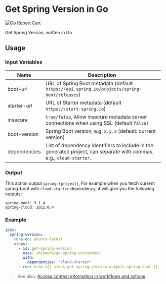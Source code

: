 # Get Spring Version in Go

[![Go Report Cart](https://goreportcard.com/badge/github.com/shihyuho/go-spring-version)](https://goreportcard.com/report/github.com/shihyuho/go-spring-version)

Get Spring Version, written in Go

## Usage

### Input Variables

| Name | Description |
|------|-------------|
| boot-url | URL of Spring Boot metadata (default `https://api.spring.io/projects/spring-boot/releases`) |
| starter-url | URL of Starter metadata (default `https://start.spring.io`) |
| insecure | `true/false`, Allow insecure metadata server connections when using SSL (default `false`) |
| boot-version | Spring Boot version, e.g. `x.y.z` (default: current version) |
| dependencies | List of dependency identifiers to include in the generated project, can separate with commas, e.g., `cloud-starter`. |

### Output

This action output `spring-{project}`, For example when you fetch current spring-boot with `cloud-starter` dependency, it will give you the following outputs:

```
spring-boot: 3.1.4
spring-cloud: 2022.0.4
```

### Example

```yaml
jobs:
  spring-version:
    runs-on: ubuntu-latest
    steps:
      - id: get-spring-version
        uses: shihyuho/go-spring-version@v1
        with:
          dependencies: "cloud-starter"
      - run: echo ${{ steps.get-spring-version.outputs.spring-boot }}, ${{ steps.get-spring-version.outputs.spring-cloud }}
```

> See also: [Access context information in workflows and actions](https://docs.github.com/en/actions/learn-github-actions/contexts)
